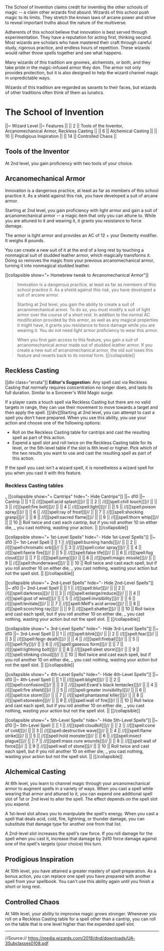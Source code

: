 The School of Invention claims credit for inventing the other schools of magic -- a claim other wizards find absurd. Wizards of this school push magic to its limits. They stretch the known laws of arcane power and strive to reveal important truths about the nature of the multiverse.

Adherents of this school believe that innovation is best served through experimentation. They have a reputation for acting first, thinking second. Most wizards are scholars who have mastered their craft through careful study, rigorous practice, and endless hours of repetition. These wizards would rather throw spells together and see what happens.

Many wizards of this tradition are gnomes, alchemists, or both, and they take pride in the magic-infused armor they don. The armor not only provides protection, but it is also designed to help the wizard channel magic in unpredictable ways.

Wizards of this tradition are regarded as savants to their faces, but wizards of other traditions often think of them as lunatics.

# The School of Invention
||~ Wizard Level ||~ Features ||
|| 2 || Tools of the Inventor, Arcanomechanical Armor, Reckless Casting ||
|| 6 || Alchemical Casting ||
|| 10 || Prodigious Inspiration ||
|| 14 || Controlled Chaos ||

## Tools of the Inventor

At 2nd level, you gain proficiency with two tools of your choice.

## Arcanomechanical Armor

Innovation is a dangerous practice, at least as far as members of this school practice it. As a shield against this risk, you have developed a suit of arcane armor.

Starting at 2nd level, you gain proficiency with light armor and gain a suit of arcanomechanical armor -- a magic item that only you can attune to. While you are attuned to it and wearing it, it grants you resistance to force damage.

The armor is light armor and provides an AC of 12 + your Dexterity modifier. It weighs 8 pounds.

You can create a new suit of it at the end of a long rest by touching a nonmagical suit of studded leather armor, which magically transforms it. Doing so removes the magic from your previous arcanomechanical armor, turning it into nonmagical studded leather.

[[collapsible show="+ Homebrew tweak to Arcanomechanical Armor"]]
> Innovation is a dangerous practice, at least as far as members of this school practice it. As a shield against this risk, you have developed a suit of arcane armor.
> 
> Starting at 2nd level, you gain the ability to create a suit of arcanomechanical armor. To do so, you must modify a suit of light armor over the course of a short rest. In addition to the normal AC modification provided by this armor, as well as any magical properties it might have, it grants you resistance to force damage while you are wearing it. You do not need light armor proficiency to wear this armor.
> 
> When you first gain access to this feature, you gain a suit of arcanomechanical armor made out of studded leather armor. If you create a new suit of arcanomechanical armor, the old suit loses this feature and reverts back to its normal form.
[[/collapsible]]

## Reckless Casting
[[div class="errata"]]
**Editor's Suggestion:** Any spell cast via Reckless Casting that normally requires concentration no longer does, and lasts its full duration. Similar to a Sorcerer's Wild Magic surge.

If a player casts a touch spell via Reckless Casting but there are no valid targets in range, they can use their movement to move towards a target and then apply the spell.
[[/div]]Starting at 2nd level, you can attempt to cast a spell you don’t have prepared. When you use this ability, you use your action and choose one of the following options:

* Roll on the Reckless Casting table for cantrips and cast the resulting spell as part of this action.
* Expend a spell slot and roll twice on the Reckless Casting table for its level, or the 5th-level table if the slot is 6th level or higher. Pick which of the two results you want to use and cast the resulting spell as part of this action.

If the spell you cast isn't a wizard spell, it is nonetheless a wizard spell for you when you cast it with this feature.

### Reckless Casting tables

 _
[[collapsible show="+ Cantrips" hide="- Hide Cantrips"]]
||~ d10 ||~ Cantrip ||
|| 1 || //[[[spell:acid splash]]]// ||
|| 2 || //[[[spell:chill touch]]]// ||
|| 3 || //[[[spell:fire bolt]]]// ||
|| 4 || //[[[spell:light]]]// ||
|| 5 || //[[[spell:poison spray]]]// ||
|| 6 || //[[[spell:ray of frost]]]// ||
|| 7 || //[[[spell:shocking grasp]]]// ||
|| 8 || //[[[spell:sacred flame]]]// ||
|| 9 || //[[[spell:thorn whip]]]// ||
|| 10 || Roll twice and cast each cantrip, but if you roll another 10 on either die, _
            you cast nothing, wasting your action. ||
[[/collapsible]]

[[collapsible show="+ 1st-Level Spells" hide="- Hide 1st-Level Spells"]]
||~ d10 ||~ 1st-Level Spell ||
|| 1 || //[[[spell:burning hands]]]// ||
|| 2 || //[[[spell:chromatic orb]]]// ||
|| 3 || //[[[spell:color spray]]]// ||
|| 4 || //[[[spell:faerie fire]]]// ||
|| 5 || //[[[spell:false life]]]// ||
|| 6 || //[[[spell:fog cloud]]]// ||
|| 7 || //[[[spell:jump]]]// ||
|| 8 || //[[[spell:magic missile]]]// ||
|| 9 || //[[[spell:thunderwave]]]// ||
|| 10 || Roll twice and cast each spell, but if you roll another 10 on either die, _
            you cast nothing, wasting your action but not the spell slot. ||
[[/collapsible]]

[[collapsible show="+ 2nd-Level Spells" hide="- Hide 2nd-Level Spells"]]
||~ d10 ||~ 2nd-Level Spell ||
|| 1 || //[[[spell:blur]]]// ||
|| 2 || //[[[spell:darkness]]]// ||
|| 3 || //[[[spell:enlarge/reduce]]]// ||
|| 4 || //[[[spell:gust of wind]]]// ||
|| 5 || //[[[spell:invisibility]]]// ||
|| 6 || //[[[spell:levitate]]]// ||
|| 7 || //[[[spell:Melf's acid arrow]]]// ||
|| 8 || //[[[spell:scorching ray]]]// ||
|| 9 || //[[[spell:shatter]]]// ||
|| 10 || Roll twice and cast each spell, but if you roll another 10 on either die, _
            you cast nothing, wasting your action but not the spell slot. ||
[[/collapsible]]

[[collapsible show="+ 3rd-Level Spells" hide="- Hide 3rd-Level Spells"]]
||~ d10 ||~ 3rd-Level Spell ||
|| 1 || //[[[spell:blink]]]// ||
|| 2 || //[[[spell:fear]]]// ||
|| 3 || //[[[spell:feign death]]]// ||
|| 4 || //[[[spell:fireball]]]// ||
|| 5 || //[[[spell:fly]]]// ||
|| 6 || //[[[spell:gaseous form]]]// ||
|| 7 || //[[[spell:lightning bolt]]]// ||
|| 8 || //[[[spell:sleet storm]]]// ||
|| 9 || //[[[spell:stinking cloud]]]// ||
|| 10 || Roll twice and cast each spell, but if you roll another 10 on either die, _
            you cast nothing, wasting your action but not the spell slot. ||
[[/collapsible]]

[[collapsible show="+ 4th-Level Spells" hide="- Hide 4th-Level Spells"]]
||~ d10 ||~ 4th-Level Spell ||
|| 1 || //[[[spell:blight]]]// ||
|| 2 || //[[[spell:confusion]]]// ||
|| 3 || //[[[spell:Evard's black tentacles]]]// ||
|| 4 || //[[[spell:fire shield]]]// ||
|| 5 || //[[[spell:greater invisibility]]]// ||
|| 6 || //[[[spell:ice storm]]]// ||
|| 7 || //[[[spell:phantasmal killer]]]// ||
|| 8 || //[[[spell:stoneskin]]]// ||
|| 9 || //[[[spell:wall of fire]]]// ||
|| 10 || Roll twice and cast each spell, but if you roll another 10 on either die, _
            you cast nothing, wasting your action but not the spell slot. ||
[[/collapsible]]

[[collapsible show="+ 5th-Level Spells" hide="- Hide 5th-Level Spells"]]
||~ d10 ||~ 5th-Level Spell ||
|| 1 || //[[[spell:cloudkill]]]// ||
|| 2 || //[[[spell:cone of cold]]]// ||
|| 3 || //[[[spell:destructive wave]]]// ||
|| 4 || //[[[spell:flame strike]]]// ||
|| 5 || //[[[spell:hold monster]]]// ||
|| 6 || //[[[spell:insect plague]]]// ||
|| 7 || //[[[spell:mass cure wounds]]]// ||
|| 8 || //[[[spell:wall of force]]]// ||
|| 9 || //[[[spell:wall of stone]]]// ||
|| 10 || Roll twice and cast each spell, but if you roll another 10 on either die, _
            you cast nothing, wasting your action but not the spell slot. ||
[[/collapsible]]

## Alchemical Casting

At 6th level, you learn to channel magic through your arcanomechanical armor to augment spells in a variety of ways. When you cast a spell while wearing that armor and attuned to it, you can expend one additional spell slot of 1st or 2nd level to alter the spell. The effect depends on the spell slot you expend.

A 1st-level slot allows you to manipulate the spell's energy. When you cast a spell that deals acid, cold, fire, lightning, or thunder damage, you can substitute that damage type for another one from that list.

A 2nd-level slot increases the spell's raw force. If you roll damage for the spell when you cast it, increase that damage by 2d10 force damage against one of the spell's targets (your choice) this turn.

## Prodigious Inspiration

At 10th level, you have attained a greater mastery of spell preparation. As a bonus action, you can replace one spell you have prepared with another spell from your spellbook. You can't use this ability again until you finish a short or long rest.

## Controlled Chaos

At 14th level, your ability to improvise magic grows stronger. Whenever you roll on a Reckless Casting table for a spell other than a cantrip, you can roll on the table that is one level higher than the expended spell slot.

----

//Source:// https://media.wizards.com/2018/dnd/downloads/UA-3Subclasses0108.pdf